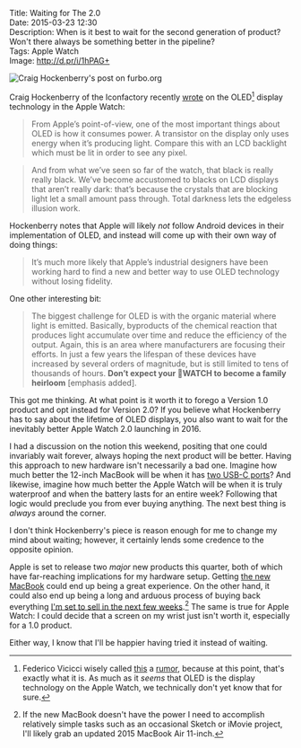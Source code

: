 Title: Waiting for The 2.0  
Date: 2015-03-23 12:30  
Description: When is it best to wait for the second generation of product? Won't there always be something better in the pipeline?  
Tags: Apple Watch  
Image: http://d.pr/i/1hPAG+  

![Craig Hockenberry's post on furbo.org](http://d.pr/i/1hPAG+ "Craig Hockenberry's post on furbo.org")
<!-- {.screenshot} -->

Craig Hockenberry of the Iconfactory recently [wrote][1] on the OLED[^1] display technology in the Apple Watch:

> From Apple’s point-of-view, one of the most important things about OLED is how it consumes power. A transistor on the display only uses energy when it’s producing light. Compare this with an LCD backlight which must be lit in order to see any pixel.

> And from what we’ve seen so far of the watch, that black is really really black. We’ve become accustomed to blacks on LCD displays that aren’t really dark: that’s because the crystals that are blocking light let a small amount pass through. Total darkness lets the edgeless illusion work.

Hockenberry notes that Apple will likely *not* follow Android devices in their implementation of OLED, and instead will come up with their own way of doing things:

> It’s much more likely that Apple’s industrial designers have been working hard to find a new and better way to use OLED technology without losing fidelity.

One other interesting bit:

> The biggest challenge for OLED is with the organic material where light is emitted. Basically, byproducts of the chemical reaction that produces light accumulate over time and reduce the efficiency of the output. Again, this is an area where manufacturers are focusing their efforts. In just a few years the lifespan of these devices have increased by several orders of magnitude, but is still limited to tens of thousands of hours. **Don’t expect your WATCH to become a family heirloom** [emphasis added].

This got me thinking. At what point is it worth it to forego a Version 1.0 product and opt instead for Version 2.0? If you believe what Hockenberry has to say about the lifetime of OLED displays, you also want to wait for the inevitably better Apple Watch 2.0 launching in 2016.

I had a discussion on the notion this weekend, positing that one could invariably wait forever, always hoping the next product will be better. Having this approach to new hardware isn't necessarily a bad one. Imagine how much better the 12-inch MacBook will be when it has [two USB-C ports][2]? And likewise, imagine how much better the Apple Watch will be when it is truly waterproof and when the battery lasts for an entire week? Following that logic would preclude you from ever buying anything. The next best thing is *always* around the corner.

I don't think Hockenberry's piece is reason enough for me to change my mind about waiting; however, it certainly lends some credence to the opposite opinion.

Apple is set to release two *major* new products this quarter, both of which have far-reaching implications for my hardware setup. Getting [the new MacBook][3] could end up being a great experience. On the other hand, it could also end up being a long and arduous process of buying back everything [I'm set to sell in the next few weeks][4].[^2] The same is true for Apple Watch: I could decide that a screen on my wrist just isn't worth it, especially for a 1.0 product.

Either way, I know that I'll be happier having tried it instead of waiting.

[^1]: Federico Vicicci wisely called [this][a] a [rumor][b], because at this point, that's exactly what it is. As much as it *seems* that OLED is the display technology on the Apple Watch, we technically don't yet know that for sure. 
[^2]: If the new MacBook doesn't have the power I need to accomplish relatively simple tasks such as an occasional Sketch or iMovie project, I'll likely grab an updated 2015 MacBook Air 11-inch.

[a]: http://www.macstories.net/linked/a-new-way-to-display/ "Federico Vitcci linking to Craig Hockenberry's piece"
[b]: http://www.oled-info.com/confirmed-apples-watch-uses-amoled-display "Apple Watch using OLED"

[1]: http://furbo.org/2015/03/23/a-new-way-to-display/ "Craig Hockenberry's piece that inspired this post"
[2]: https://www.youtube.com/watch?v=ZrZISyPucMg&amp;t=3m14s "MKBHD: 'USB Type-C: Explained!'"
[3]: http://uncrate.com/stuff/apple-12-inch-macbook/ "Uncrate linking to the new 2015 MacBook"
[4]: http://www.ebay.com/sch/toniwonkanobi/m.html?_nkw=&amp;_armrs=1&amp;_ipg=&amp;_from= "My items for sale on eBay"